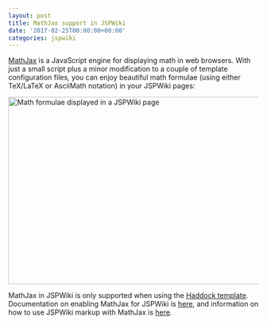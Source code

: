 ```yaml
---
layout: post
title: MathJax support in JSPWiki
date: '2017-02-25T00:00:00+00:00'
categories: jspwiki
---
```

<p> <a href="https://www.mathjax.org/" title="MathJax homepage" target="_blank">MathJax</a> is a JavaScript engine for displaying math in web browsers. With just a small script plus a minor modification to a couple of template configuration files, you can enjoy beautiful math formulae (using either TeX/LaTeX or AsciiMath notation) in your JSPWiki pages:</p> 
  <p><img src="https://blogs.apache.org/jspwiki/mediaresource/1a1398bc-c2d9-46e4-88e6-d807b38271c5" alt="Math formulae displayed in a JSPWiki page" width="857" height="376" /><br /></p> 
  <p>MathJax in JSPWiki is only supported when using the <a href="https://blogs.apache.org/jspwiki/entry/introducing_the_haddock_template" title="Introducing the Haddock template" target="_blank">Haddock template</a>. Documentation on enabling MathJax for JSPWiki is <a href="https://jspwiki-wiki.apache.org/Wiki.jsp?page=Math%20Behavior" title="How to enable MathJax support in JSPWiki" target="_blank">here</a>, and information on how to use JSPWiki markup with MathJax is <a href="https://jspwiki-wiki.apache.org/Wiki.jsp?page=Math" title="Using JSPWiki and MathJax " target="_blank">here</a>.</p>
